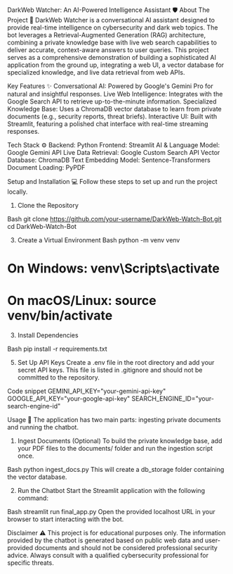 DarkWeb Watcher: An AI-Powered Intelligence Assistant 🛡️
About The Project 🚀
DarkWeb Watcher is a conversational AI assistant designed to provide real-time intelligence on cybersecurity and dark web topics. The bot leverages a Retrieval-Augmented Generation (RAG) architecture, combining a private knowledge base with live web search capabilities to deliver accurate, context-aware answers to user queries.
This project serves as a comprehensive demonstration of building a sophisticated AI application from the ground up, integrating a web UI, a vector database for specialized knowledge, and live data retrieval from web APIs.

Key Features ✨
Conversational AI: Powered by Google's Gemini Pro for natural and insightful responses.
Live Web Intelligence: Integrates with the Google Search API to retrieve up-to-the-minute information.
Specialized Knowledge Base: Uses a ChromaDB vector database to learn from private documents (e.g., security reports, threat briefs).
Interactive UI: Built with Streamlit, featuring a polished chat interface with real-time streaming responses.

Tech Stack ⚙️
Backend: Python
Frontend: Streamlit
AI & Language Model: Google Gemini API
Live Data Retrieval: Google Custom Search API
Vector Database: ChromaDB
Text Embedding Model: Sentence-Transformers
Document Loading: PyPDF

Setup and Installation 💻
Follow these steps to set up and run the project locally.
1. Clone the Repository
   
Bash
git clone https://github.com/your-username/DarkWeb-Watch-Bot.git
cd DarkWeb-Watch-Bot

3. Create a Virtual Environment
Bash
python -m venv venv

# On Windows: venv\Scripts\activate
# On macOS/Linux: source venv/bin/activate
3. Install Dependencies
   
Bash
pip install -r requirements.txt

5. Set Up API Keys
Create a .env file in the root directory and add your secret API keys. This file is listed in .gitignore and should not be committed to the repository.

Code snippet
GEMINI_API_KEY="your-gemini-api-key"
GOOGLE_API_KEY="your-google-api-key"
SEARCH_ENGINE_ID="your-search-engine-id"

Usage 📖
The application has two main parts: ingesting private documents and running the chatbot.
1. Ingest Documents (Optional)
To build the private knowledge base, add your PDF files to the documents/ folder and run the ingestion script once.

Bash
python ingest_docs.py
This will create a db_storage folder containing the vector database.

2. Run the Chatbot
Start the Streamlit application with the following command:

Bash
streamlit run final_app.py
Open the provided localhost URL in your browser to start interacting with the bot.

Disclaimer ⚠️
This project is for educational purposes only. The information provided by the chatbot is generated based on public web data and user-provided documents and should not be considered professional security advice. Always consult with a qualified cybersecurity professional for specific threats.
